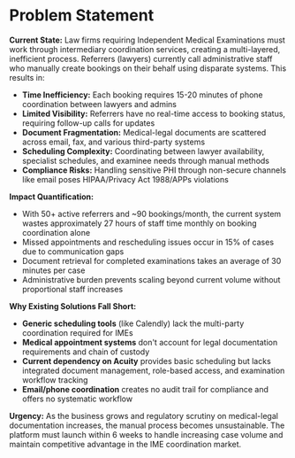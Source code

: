 # Problem Statement

**Current State:** Law firms requiring Independent Medical Examinations must work through intermediary coordination services, creating a multi-layered, inefficient process. Referrers (lawyers) currently call administrative staff who manually create bookings on their behalf using disparate systems. This results in:

- **Time Inefficiency:** Each booking requires 15-20 minutes of phone coordination between lawyers and admins
- **Limited Visibility:** Referrers have no real-time access to booking status, requiring follow-up calls for updates
- **Document Fragmentation:** Medical-legal documents are scattered across email, fax, and various third-party systems
- **Scheduling Complexity:** Coordinating between lawyer availability, specialist schedules, and examinee needs through manual methods
- **Compliance Risks:** Handling sensitive PHI through non-secure channels like email poses HIPAA/Privacy Act 1988/APPs violations

**Impact Quantification:**
- With 50+ active referrers and ~90 bookings/month, the current system wastes approximately 27 hours of staff time monthly on booking coordination alone
- Missed appointments and rescheduling issues occur in 15% of cases due to communication gaps
- Document retrieval for completed examinations takes an average of 30 minutes per case
- Administrative burden prevents scaling beyond current volume without proportional staff increases

**Why Existing Solutions Fall Short:**
- **Generic scheduling tools** (like Calendly) lack the multi-party coordination required for IMEs
- **Medical appointment systems** don't account for legal documentation requirements and chain of custody
- **Current dependency on Acuity** provides basic scheduling but lacks integrated document management, role-based access, and examination workflow tracking
- **Email/phone coordination** creates no audit trail for compliance and offers no systematic workflow

**Urgency:** As the business grows and regulatory scrutiny on medical-legal documentation increases, the manual process becomes unsustainable. The platform must launch within 6 weeks to handle increasing case volume and maintain competitive advantage in the IME coordination market.
